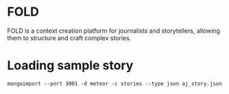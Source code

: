 FOLD
=============

FOLD is a context creation platform for journalists and storytellers, allowing them to structure and craft complex stories.


# Loading sample story
`mongoimport --port 3001 -d meteor -c stories --type json aj_story.json`